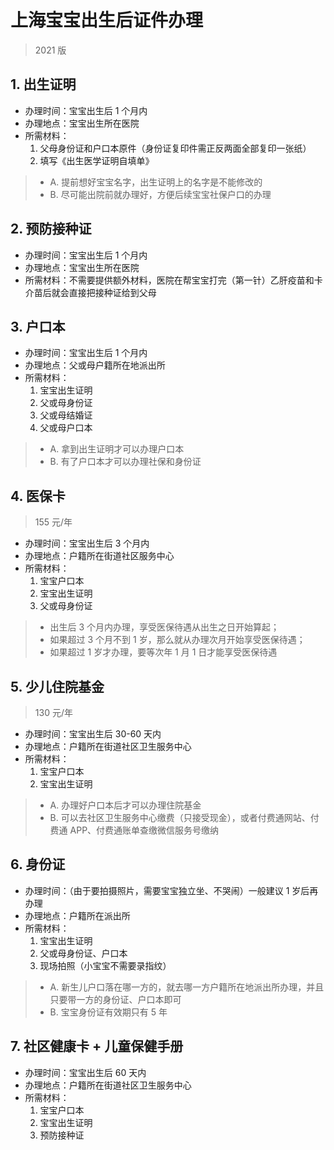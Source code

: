 # 上海宝宝出生后证件办理

> 2021 版

## 1. 出生证明

- 办理时间：宝宝出生后 1 个月内
- 办理地点：宝宝出生所在医院
- 所需材料：
  1. 父母身份证和户口本原件（身份证复印件需正反两面全部复印一张纸）
  2. 填写《出生医学证明自填单》

> - A. 提前想好宝宝名字，出生证明上的名字是不能修改的
> - B. 尽可能出院前就办理好，方便后续宝宝社保户口的办理

## 2. 预防接种证

- 办理时间：宝宝出生后 1 个月内
- 办理地点：宝宝出生所在医院
- 所需材料：不需要提供额外材料，医院在帮宝宝打完（第一针）乙肝疫苗和卡介苗后就会直接把接种证给到父母

## 3. 户口本

- 办理时间：宝宝出生后 1 个月内
- 办理地点：父或母户籍所在地派出所
- 所需材料：
  1. 宝宝出生证明
  2. 父或母身份证
  3. 父或母结婚证
  4. 父或母户口本

> - A. 拿到出生证明才可以办理户口本
> - B. 有了户口本才可以办理社保和身份证

## 4. 医保卡

> 155 元/年

- 办理时间：宝宝出生后 3 个月内
- 办理地点：户籍所在街道社区服务中心
- 所需材料：
  1. 宝宝户口本
  2. 宝宝出生证明
  3. 父或母身份证

> - 出生后 3 个月内办理，享受医保待遇从出生之日开始算起；
> - 如果超过 3 个月不到 1 岁，那么就从办理次月开始享受医保待遇；
> - 如果超过 1 岁才办理，要等次年 1 月 1 日才能享受医保待遇

## 5. 少儿住院基金

> 130 元/年

- 办理时间：宝宝出生后 30-60 天内
- 办理地点：户籍所在街道社区卫生服务中心
- 所需材料：
  1. 宝宝户口本
  2. 宝宝出生证明

> - A. 办理好户口本后才可以办理住院基金
> - B. 可以去社区卫生服务中心缴费（只接受现金），或者付费通网站、付费通 APP、付费通账单查缴微信服务号缴纳

## 6. 身份证

- 办理时间：（由于要拍摄照片，需要宝宝独立坐、不哭闹）一般建议 1 岁后再办理
- 办理地点：户籍所在派出所
- 所需材料：
  1. 宝宝出生证明
  2. 父或母身份证、户口本
  3. 现场拍照（小宝宝不需要录指纹）

> - A. 新生儿户口落在哪一方的，就去哪一方户籍所在地派出所办理，并且只要带一方的身份证、户口本即可
> - B. 宝宝身份证有效期只有 5 年

## 7. 社区健康卡 + 儿童保健手册

- 办理时间：宝宝出生后 60 天内
- 办理地点：户籍所在街道社区卫生服务中心
- 所需材料：
  1. 宝宝户口本
  2. 宝宝出生证明
  3. 预防接种证
